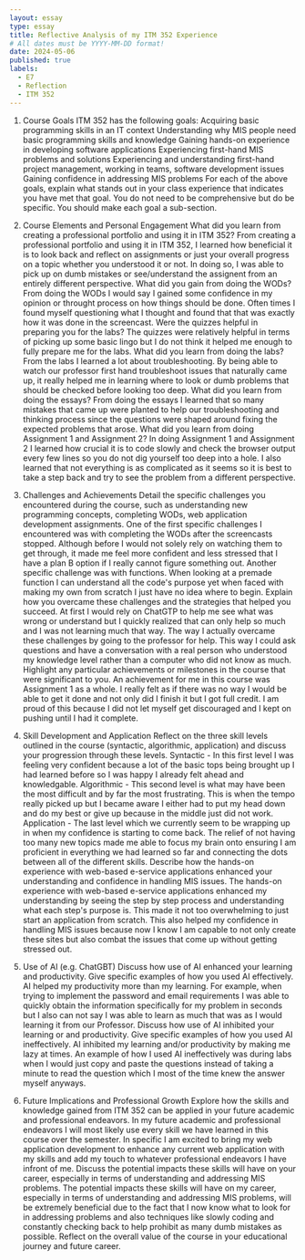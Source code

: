 ```yaml
---
layout: essay
type: essay
title: Reflective Analysis of my ITM 352 Experience
# All dates must be YYYY-MM-DD format!
date: 2024-05-06
published: true
labels:
  - E7
  - Reflection
  - ITM 352
---
```


1. Course Goals ITM 352 has the following goals:
    Acquiring basic programming skills in an IT context
    Understanding why MIS people need basic programming skills and knowledge
    Gaining hands-on experience in developing software applications
    Experiencing first-hand MIS problems and solutions
    Experiencing and understanding first-hand project management, working in teams, software development issues
    Gaining confidence in addressing MIS problems
    For each of the above goals, explain what stands out in your class experience that indicates you have met that goal. You do not need to be comprehensive but do be specific. You should make each goal a sub-section.

2. Course Elements and Personal Engagement
    What did you learn from creating a professional portfolio and using it in ITM 352?
        From creating a professional portfolio and using it in ITM 352, I learned how beneficial it is to look back and reflect on assignments or just your overall progress on a topic whether you understood it or not. In doing so, I was able to pick up on dumb mistakes or see/understand the assignent from an entirely different perspective. 
    What did you gain from doing the WODs?
        From doing the WODs I would say I gained some confidence in my opinion or throught process on how things should be done. Often times I found myself questioning what I thought and found that that was exactly how it was done in the screencast. 
    Were the quizzes helpful in preparing you for the labs?
        The quizzes were relatively helpful in terms of picking up some basic lingo but I do not think it helped me enough to fully prepare me for the labs. 
    What did you learn from doing the labs?
        From the labs I learned a lot about troubleshooting. By being able to watch our professor first hand troubleshoot issues that naturally came up, it really helped me in learning where to look or dumb problems that should be checked before looking too deep. 
    What did you learn from doing the essays?
        From doing the essays I learned that so many mistakes that came up were planted to help our troubleshooting and thinking process since the questions were shaped around fixing the expected problems that arose. 
    What did you learn from doing Assignment 1 and Assignment 2?
        In doing Assignment 1 and Assignment 2 I learned how crucial it is to code slowly and check the browser output every few lines so you do not dig yourself too deep into a hole. I also learned that not everything is as complicated as it seems so it is best to take a step back and try to see the problem from a different perspective.  

3. Challenges and Achievements
    Detail the specific challenges you encountered during the course, such as understanding new programming concepts, completing WODs, web application development assignments.
        One of the first specific challenges I encountered was with completing the WODs after the screencasts stopped. Although before I would not solely rely on watching them to get through, it made me feel more confident and less stressed that I have a plan B option if I really cannot figure something out. Another specific challenge was with functions. When looking at a premade function I can understand all the code's purpose yet when faced with making my own from scratch I just have no idea where to begin. 
    Explain how you overcame these challenges and the strategies that helped you succeed.
        At first I would rely on ChatGTP to help me see what was wrong or understand but I quickly realized that can only help so much and I was not learning much that way. The way I actually overcame these challenges by going to the professor for help. This way I could ask questions and have a conversation with a real person who understood my knowledge level rather than a computer who did not know as much. 
    Highlight any particular achievements or milestones in the course that were significant to you.
        An achievement for me in this course was Assignment 1 as a whole. I really felt as if there was no way I would be able to get it done and not only did I finish it but I got full credit. I am proud of this because I did not let myself get discouraged and I kept on pushing until I had it complete. 

4. Skill Development and Application
    Reflect on the three skill levels outlined in the course (syntactic, algorithmic, application) and discuss your progression through these levels.
        Syntactic - In this first level I was feeling very confident because a lot of the basic tops being  brought up I had learned before so I was happy I already felt ahead and knowledgable. 
        Algorithmic - This second level is what may have been the most difficult and by far the most frustrating. This is when the tempo really picked up but I became aware I either had to put my head down and do my best or give up because in the middle just did not work. 
        Application - The last level which we currently seem to be wrapping up in when my confidence is starting to come back. The relief of not having too many new topics made me able to focus my brain onto ensuring I am proficient in everything we had learned so far and connecting the dots between all of the different skills. 
    Describe how the hands-on experience with web-based e-service applications enhanced your understanding and confidence in handling MIS issues.
        The hands-on experience with web-based e-service applications enhanced my understanding by seeing the step by step process and understanding what each step's purpose is. This made it not too overwhelming to just start an application from scratch. This also helped my confidence in handling MIS issues because now I know I am capable to not only create these sites but also combat the issues that come up without getting stressed out. 


5. Use of AI (e.g. ChatGBT)
    Discuss how use of AI enhanced your learning and productivity. Give specific examples of how you used AI effectively.
        AI helped my productivity more than my learning. For example, when trying to implement the password and email requirements I was able to quickly obtain the information specifically for my problem in seconds but I also can not say I was able to learn as much that was as I would learning it from our Professor. 
    Discuss how use of AI inhibited your learning or and productivity. Give specific examples of how you used AI ineffectively.
        AI inhibited my learning and/or productivity by making me lazy at times. An example of how I used AI ineffectively was during labs when I would just copy and paste the questions instead of taking a minute to read the question which I most of the time knew the answer myself anyways. 

6. Future Implications and Professional Growth
    Explore how the skills and knowledge gained from ITM 352 can be applied in your future academic and professional endeavors.
        In my future academic and professional endeavors I will most likely use every skill we have learned in this course over the semester. In specific I am excited to bring my web application development to enhance any current web application with my skills and add my touch to whatever professional endeavors I have infront of me. 
    Discuss the potential impacts these skills will have on your career, especially in terms of understanding and addressing MIS problems.
        The potential impacts these skills will have on my career, especially in terms of understanding and addressing MIS problems, will be extremely beneficial due to the fact that I now know what to look for in addressing problems and also techniques like slowly coding and constantly checking back to help prohibit as many dumb mistakes as possible.
    Reflect on the overall value of the course in your educational journey and future career.
